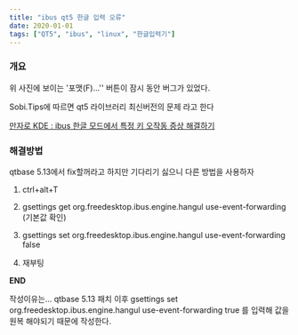 ```yaml
---
title: "ibus qt5 한글 입력 오류"
date: 2020-01-01
tags: ["QT5", "ibus", "linux", "한글입력기"]
---
```


### 개요

위 사진에 보이는 '포맷(F)...'' 버튼이 잠시 동안 버그가 있었다.

Sobi.Tips에 따르면 qt5 라이브러리 최신버전의 문제 라고 한다

[만자로 KDE : ibus 한글 모드에서 특정 키 오작동 증상 해결하기](https://www.sobi.tips/manjaro-kde-ibus-hangul-solve/)

### 해결방법

qtbase 5.13에서 fix할꺼라고 하지만 기다리기 싫으니 다른 방법을 사용하자

1. ctrl+alt+T

2. gsettings get org.freedesktop.ibus.engine.hangul use-event-forwarding (기본값 확인)

3. gsettings set org.freedesktop.ibus.engine.hangul use-event-forwarding false

4. 재부팅

**END**

작성이유는... qtbase 5.13 패치 이후 gsettings set org.freedesktop.ibus.engine.hangul use-event-forwarding true 를 입력해 값을 원복 해야되기 때문에 작성한다.
